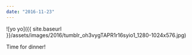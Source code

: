 ```yaml
---
date: "2016-11-23"
---
```


![yo yo]({{ site.baseurl }}/assets/images/2016/tumblr_oh3vygTAPR1r16syio1_1280-1024x576.jpg)

Time for dinner!
